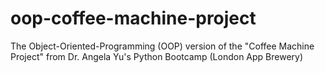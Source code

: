 # oop-coffee-machine-project
 The Object-Oriented-Programming (OOP) version of the "Coffee Machine Project" from Dr. Angela Yu's Python Bootcamp (London App Brewery)

